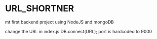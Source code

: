 # URL_SHORTNER
mt first backend project using NodeJS and mongoDB 


change the URL in index.js DB.connect(URL);
port is hardcoded to 9000

